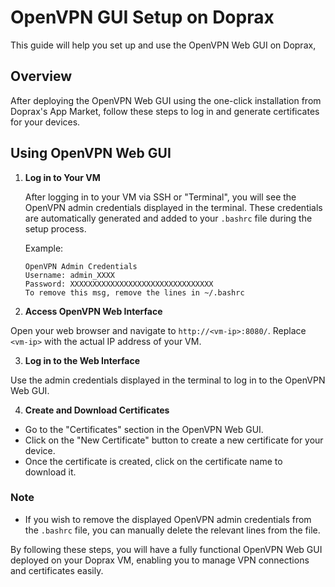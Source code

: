 
# OpenVPN GUI Setup on Doprax

This guide will help you set up and use the OpenVPN Web GUI on Doprax, 

## Overview

After deploying the OpenVPN Web GUI using the one-click installation from Doprax's App Market, follow these steps to log in and generate certificates for your devices.

## Using OpenVPN Web GUI

1. **Log in to Your VM**

   After logging in to your VM via SSH or "Terminal", you will see the OpenVPN admin credentials displayed in the terminal. These credentials are automatically generated and added to your `.bashrc` file during the setup process.

   Example:
   ```
   OpenVPN Admin Credentials
   Username: admin_XXXX
   Password: XXXXXXXXXXXXXXXXXXXXXXXXXXXXXXXX
   To remove this msg, remove the lines in ~/.bashrc
   ```

2. **Access OpenVPN Web Interface**

Open your web browser and navigate to `http://<vm-ip>:8080/`. Replace `<vm-ip>` with the actual IP address of your VM.

3. **Log in to the Web Interface**

Use the admin credentials displayed in the terminal to log in to the OpenVPN Web GUI.

4. **Create and Download Certificates**

- Go to the "Certificates" section in the OpenVPN Web GUI.
- Click on the "New Certificate" button to create a new certificate for your device.
- Once the certificate is created, click on the certificate name to download it.

### Note

- If you wish to remove the displayed OpenVPN admin credentials from the `.bashrc` file, you can manually delete the relevant lines from the file.

By following these steps, you will have a fully functional OpenVPN Web GUI deployed on your Doprax VM, enabling you to manage VPN connections and certificates easily.
